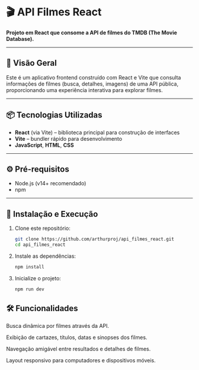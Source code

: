 # 🎬 API Filmes React

**Projeto em React que consome a API de filmes do TMDB (The Movie Database).**

---

## 🚀 Visão Geral

Este é um aplicativo frontend construído com React e Vite que consulta informações de filmes (busca, detalhes, imagens) de uma API pública, proporcionando uma experiência interativa para explorar filmes.

---

## 📦 Tecnologias Utilizadas

- **React** (via Vite) – biblioteca principal para construção de interfaces
- **Vite** – bundler rápido para desenvolvimento
- **JavaScript**, **HTML**, **CSS**

---

## ⚙️ Pré-requisitos

- Node.js (v14+ recomendado)
- npm

---

## 🚧 Instalação e Execução

1. Clone este repositório:
   ```bash
   git clone https://github.com/arthurproj/api_filmes_react.git
   cd api_filmes_react

2. Instale as dependências:
   ```bash
   npm install

3. Inicialize o projeto:
   ```bash
   npm run dev

## 🛠 Funcionalidades
Busca dinâmica por filmes através da API.

Exibição de cartazes, títulos, datas e sinopses dos filmes.

Navegação amigável entre resultados e detalhes de filmes.

Layout responsivo para computadores e dispositivos móveis.

